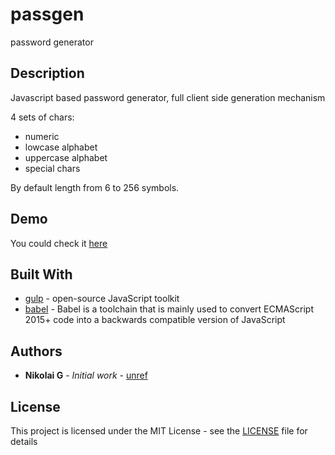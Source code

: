 # passgen

password generator

## Description

Javascript based password generator,
full client side generation mechanism

4 sets of chars:
- numeric
- lowcase alphabet
- uppercase alphabet
- special chars

By default length from 6 to 256 symbols.


## Demo

You could check it [here](https://unref.github.io/passgen/dist/)


## Built With

* [gulp](https://gulpjs.com/) - open-source JavaScript toolkit
* [babel](https://babeljs.io/) - Babel is a toolchain that is mainly used to convert ECMAScript 2015+ code into a backwards compatible version of JavaScript


## Authors

* **Nikolai G** - *Initial work* - [unref](https://github.com/unref)


## License

This project is licensed under the MIT License - see the [LICENSE](LICENSE) file for details

